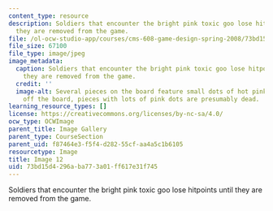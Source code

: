 ```yaml
---
content_type: resource
description: Soldiers that encounter the bright pink toxic goo lose hitpoints until
  they are removed from the game.
file: /ol-ocw-studio-app/courses/cms-608-game-design-spring-2008/73bd15d4296aba773a01ff617e31f745_12.jpg
file_size: 67100
file_type: image/jpeg
image_metadata:
  caption: Soldiers that encounter the bright pink toxic goo lose hitpoints until
    they are removed from the game.
  credit: ''
  image-alt: Several pieces on the board feature small dots of hot pink goo on them;
    off the board, pieces with lots of pink dots are presumably dead.
learning_resource_types: []
license: https://creativecommons.org/licenses/by-nc-sa/4.0/
ocw_type: OCWImage
parent_title: Image Gallery
parent_type: CourseSection
parent_uid: f87464e3-f5f4-d282-55cf-aa4a5c1b6105
resourcetype: Image
title: Image 12
uid: 73bd15d4-296a-ba77-3a01-ff617e31f745
---
```

Soldiers that encounter the bright pink toxic goo lose hitpoints until they are removed from the game.